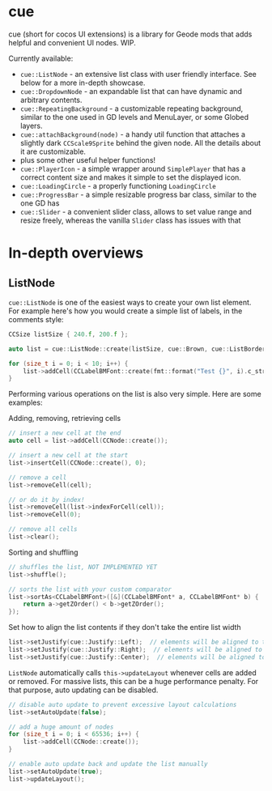 # cue

cue (short for cocos UI extensions) is a library for Geode mods that adds helpful and convenient UI nodes. WIP.

Currently available:

* `cue::ListNode` - an extensive list class with user friendly interface. See below for a more in-depth showcase.
* `cue::DropdownNode` - an expandable list that can have dynamic and arbitrary contents.
* `cue::RepeatingBackground` - a customizable repeating background, similar to the one used in GD levels and MenuLayer, or some Globed layers.
* `cue::attachBackground(node)` - a handy util function that attaches a slightly dark `CCScale9Sprite` behind the given node. All the details about it are customizable.
* plus some other useful helper functions!
* `cue::PlayerIcon` - a simple wrapper around `SimplePlayer` that has a correct content size and makes it simple to set the displayed icon.
* `cue::LoadingCircle` - a properly functioning `LoadingCircle`
* `cue::ProgressBar` - a simple resizable progress bar class, similar to the one GD has
* `cue::Slider` - a convenient slider class, allows to set value range and resize freely, whereas the vanilla `Slider` class has issues with that

# In-depth overviews

## ListNode

`cue::ListNode` is one of the easiest ways to create your own list element. For example here's how you would create a simple list of labels, in the comments style:

```cpp
CCSize listSize { 240.f, 200.f };

auto list = cue::ListNode::create(listSize, cue::Brown, cue::ListBorderStyle::Comments);

for (size_t i = 0; i < 10; i++) {
    list->addCell(CCLabelBMFont::create(fmt::format("Test {}", i).c_str(), "bigFont.fnt"));
}
```

Performing various operations on the list is also very simple. Here are some examples:

Adding, removing, retrieving cells
```cpp
// insert a new cell at the end
auto cell = list->addCell(CCNode::create());

// insert a new cell at the start
list->insertCell(CCNode::create(), 0);

// remove a cell
list->removeCell(cell);

// or do it by index!
list->removeCell(list->indexForCell(cell));
list->removeCell(0);

// remove all cells
list->clear();
```

Sorting and shuffling
```cpp
// shuffles the list, NOT IMPLEMENTED YET
list->shuffle();

// sorts the list with your custom comparator
list->sortAs<CCLabelBMFont>([&](CCLabelBMFont* a, CCLabelBMFont* b) {
    return a->getZOrder() < b->getZOrder();
});
```

Set how to align the list contents if they don't take the entire list width
```cpp
list->setJustify(cue::Justify::Left);  // elements will be aligned to the left side, default
list->setJustify(cue::Justify::Right);  // elements will be aligned to the right side
list->setJustify(cue::Justify::Center);  // elements will be aligned to the center
```

`ListNode` automatically calls `this->updateLayout` whenever cells are added or removed. For massive lists, this can be a huge performance penalty. For that purpose, auto updating can be disabled.
```cpp
// disable auto update to prevent excessive layout calculations
list->setAutoUpdate(false);

// add a huge amount of nodes
for (size_t i = 0; i < 65536; i++) {
    list->addCell(CCNode::create());
}

// enable auto update back and update the list manually
list->setAutoUpdate(true);
list->updateLayout();
```
